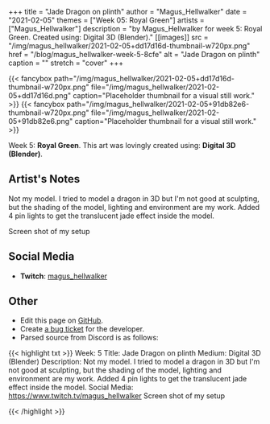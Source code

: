 +++
title =       "Jade Dragon on plinth"
author =      "Magus_Hellwalker"
date =        "2021-02-05"
themes =      ["Week 05: Royal Green"]
artists =     ["Magus_Hellwalker"]
description = "by Magus_Hellwalker for week 5: Royal Green. Created using: Digital 3D (Blender)."
[[images]]
      src = "/img/magus_hellwalker/2021-02-05+dd17d16d-thumbnail-w720px.png"
      href = "/blog/magus_hellwalker-week-5-8cfe"
      alt = "Jade Dragon on plinth"
      caption = ""
      stretch = "cover"
+++

{{< fancybox path="/img/magus_hellwalker/2021-02-05+dd17d16d-thumbnail-w720px.png" file="/img/magus_hellwalker/2021-02-05+dd17d16d.png" caption="Placeholder thumbnail for a visual still work." >}}
{{< fancybox path="/img/magus_hellwalker/2021-02-05+91db82e6-thumbnail-w720px.png" file="/img/magus_hellwalker/2021-02-05+91db82e6.png" caption="Placeholder thumbnail for a visual still work." >}}


Week 5: **Royal Green**. This art was lovingly created using: **Digital 3D (Blender)**.

## Artist's Notes

Not my model. I tried to model a dragon in 3D but I'm not good at sculpting, but the shading of the model, lighting and environment are my work. Added 4 pin lights to get the translucent jade effect inside the model.

Screen shot of my setup

## Social Media

- **Twitch**: <a href='https://twitch.tv/magus_hellwalker' target='_blank'>magus_hellwalker</a>

## Other

- Edit this page on [GitHub](https://github.com/teaminkling/web-refresh/edit/main/content/blog/magus_hellwalker-week-5-8cfe.md).
- Create [a bug ticket](https://github.com/teaminkling/web-refresh/issues/new?assignees=&labels=bug&template=problem-report.md&title=) for the developer.
- Parsed source from Discord is as follows:

{{< highlight txt >}}
Week: 5
Title:   Jade Dragon on plinth
Medium: Digital 3D (Blender)
Description: Not my model. I tried to model a dragon in 3D but I'm not good at sculpting, but the shading of the model, lighting and environment are my work. Added 4 pin lights to get the translucent jade effect inside the model.
Social Media: https://www.twitch.tv/magus_hellwalker
Screen shot of my setup

{{< /highlight >}}